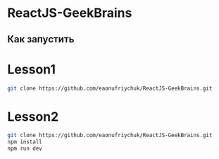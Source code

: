 # ReactJS-GeekBrains

## Как запустить

# Lesson1
```bash
git clone https://github.com/eaonufriychuk/ReactJS-GeekBrains.git
```

# Lesson2
```bash
git clone https://github.com/eaonufriychuk/ReactJS-GeekBrains.git
npm install
npm run dev
```
